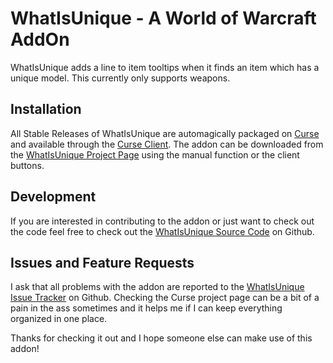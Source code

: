 WhatIsUnique - A World of Warcraft AddOn
===================================

WhatIsUnique adds a line to item tooltips when it finds an item which has a unique model. This currently only supports weapons.

Installation
------------

All Stable Releases of WhatIsUnique are automagically packaged on [Curse](http://curse.com) and available through the [Curse Client](http://www.curse.com/client/). The addon can be downloaded from the [WhatIsUnique Project Page](http://wow.curse.com/downloads/wow-addons/details/whatisunique.aspx) using the manual function or the client buttons.

Development
-----------

If you are interested in contributing to the addon or just want to check out the code feel free to check out the [WhatIsUnique Source Code](https://github.com/Fluxflashor/WhatIsUnique) on Github.

Issues and Feature Requests
---------------------------

I ask that all problems with the addon are reported to the [WhatIsUnique Issue Tracker](https://github.com/Fluxflashor/WhatIsUnique/issues) on Github. Checking the Curse project page can be a bit of a pain in the ass sometimes and it helps me if I can keep everything organized in one place.

Thanks for checking it out and I hope someone else can make use of this addon!